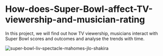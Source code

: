 # How-does-Super-Bowl-affect-TV-viewership-and-musician-rating
In this project, we will find out how TV viewership, musicians interact with Super Bowl scores and outcomes and analyse the trends with time.

![super-bowl-liv-spectacle-mahomes-jlo-shakira](https://user-images.githubusercontent.com/65482013/83346749-dd09e580-a33c-11ea-8fc0-54df39207d91.jpg)

